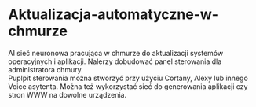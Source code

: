 # Aktualizacja-automatyczne-w-chmurze
AI sieć neuronowa pracująca w chmurze do aktualizacji systemów operacyjnych i aplikacji. 
Nalerzy dobudować panel sterowania dla administratora chmury.  
Puplpit sterowania można stworzyć przy użyciu Cortany, Alexy lub innego Voice asytenta. 
Można też wykorzystać sieć do generowania aplikacji czy stron WWW na dowolne urządzenia. 
